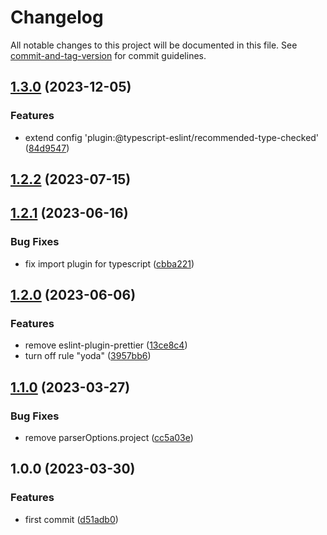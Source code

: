 # Changelog

All notable changes to this project will be documented in this file. See [commit-and-tag-version](https://github.com/absolute-version/commit-and-tag-version) for commit guidelines.

## [1.3.0](https://github.com/umatch-oficial/eslint-config/compare/v1.2.2...v1.3.0) (2023-12-05)


### Features

* extend config 'plugin:@typescript-eslint/recommended-type-checked' ([84d9547](https://github.com/umatch-oficial/eslint-config/commit/84d954710866bd71f66469aeca05e0436116b2d5))

## [1.2.2](https://github.com/umatch-oficial/eslint-config/compare/v1.2.1...v1.2.2) (2023-07-15)

## [1.2.1](https://github.com/umatch-oficial/eslint-config/compare/v1.2.0...v1.2.1) (2023-06-16)


### Bug Fixes

* fix import plugin for typescript ([cbba221](https://github.com/umatch-oficial/eslint-config/commit/cbba221221a8880cee9d235c4364ffd5feac9fe8))

## [1.2.0](https://github.com/umatch-oficial/eslint-config/compare/v1.1.0...v1.2.0) (2023-06-06)


### Features

* remove eslint-plugin-prettier ([13ce8c4](https://github.com/umatch-oficial/eslint-config/commit/13ce8c41cc4291831a92f9a8e02e9012d571f44c))
* turn off rule "yoda" ([3957bb6](https://github.com/umatch-oficial/eslint-config/commit/3957bb6834115206be4af03de18068a56f89fe30))

## [1.1.0](https://github.com/umatch-oficial/eslint-config/compare/v1.0.0...v1.1.0) (2023-03-27)


### Bug Fixes

* remove parserOptions.project ([cc5a03e](https://github.com/umatch-oficial/eslint-config/commit/cc5a03e549795a75740c4baff6f40b1a4dc2f185))

## 1.0.0 (2023-03-30)


### Features

* first commit ([d51adb0](https://github.com/umatch-oficial/eslint-config/commit/d51adb0e0da0064a35e795eb9c74c431b80add7d))
